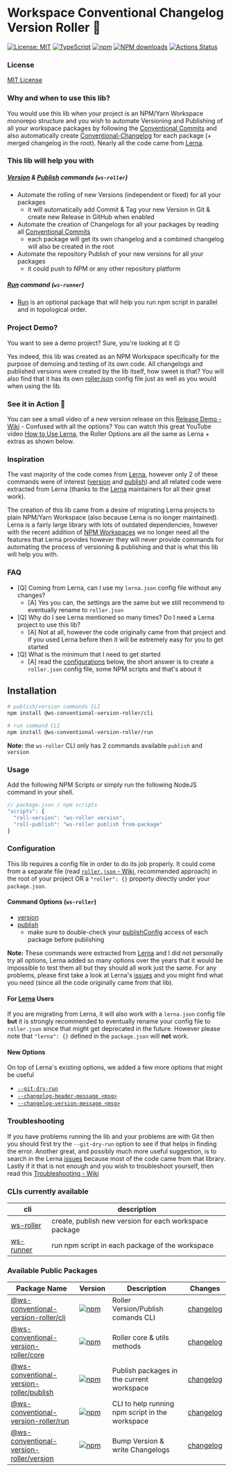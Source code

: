 # Workspace Conventional Changelog Version Roller 🎱

[![License: MIT](https://img.shields.io/badge/License-MIT-yellow.svg)](https://opensource.org/licenses/MIT)
[![TypeScript](https://img.shields.io/badge/%3C%2F%3E-TypeScript-%230074c1.svg)](http://www.typescriptlang.org/)
[![npm](https://img.shields.io/npm/v/@ws-conventional-version-roller/core.svg?color=forest)](https://www.npmjs.com/package/@ws-conventional-version-roller/core)
[![NPM downloads](https://img.shields.io/npm/dy/@ws-conventional-version-roller/core.svg)](https://www.npmjs.com/package/@ws-conventional-version-roller/core)
[![Actions Status](https://github.com/ghiscoding/ws-conventional-version-roller/workflows/CI%20Build/badge.svg)](https://github.com/ghiscoding/ws-conventional-version-roller/actions)

### License
[MIT License](LICENSE)

### Why and when to use this lib?
You would use this lib when your project is an NPM/Yarn Workspace monorepo structure and you wish to automate Versioning and Publishing of all your workspace packages by following the [Conventional Commits](https://www.conventionalcommits.org/) and also automatically create [Conventional-Changelog](https://github.com/conventional-changelog/conventional-changelog) for each package (+ merged changelog in the root). Nearly all the code came from [Lerna](https://github.com/lerna/lerna).

### This lib will help you with
##### [Version](https://github.com/ghiscoding/ws-conventional-version-roller/tree/main/packages/version) & [Publish](https://github.com/ghiscoding/ws-conventional-version-roller/tree/main/packages/publish) commands (`ws-roller`)
- Automate the rolling of new Versions (independent or fixed) for all your packages
  - it will automatically add Commit & Tag your new Version in Git & create new Release in GitHub when enabled
- Automate the creation of Changelogs for all your packages by reading all [Conventional Commits](https://www.conventionalcommits.org/)
  - each package will get its own changelog and a combined changelog will also be created in the root
- Automate the repository Publish of your new versions for all your packages
  - it could push to NPM or any other repository platform
##### [Run](https://github.com/ghiscoding/ws-conventional-version-roller/tree/main/packages/run) command (`ws-runner`)
- [Run](https://github.com/ghiscoding/ws-conventional-version-roller/tree/main/packages/run) is an optional package that will help you run npm script in parallel and in topological order.

### Project Demo?
You want to see a demo project? Sure, you're looking at it 😉

Yes indeed, this lib was created as an NPM Workspace specifically for the purpose of demoing and testing of its own code. All changelogs and published versions were created by the lib itself, how sweet is that? You will also find that it has its own [roller.json](https://github.com/ghiscoding/ws-conventional-version-roller/blob/main/roller.json) config file just as well as you would when using the lib.

### See it in Action 🎦
You can see a small video of a new version release on this [Release Demo - Wiki](https://github.com/ghiscoding/ws-conventional-version-roller/wiki/Release-Demo) - Confused with all the options? You can watch this great YouTube video [How to Use Lerna](https://www.youtube.com/watch?v=p6qoJ4apCjA), the Roller Options are all the same as Lerna + extras as shown below.

### Inspiration
The vast majority of the code comes from [Lerna](https://github.com/lerna/lerna), however only 2 of these commands were of interest ([version](https://github.com/lerna/lerna/tree/main/commands/version#readme) and [publish](https://github.com/lerna/lerna/tree/main/commands/publish#readme)) and all related code were extracted from Lerna (thanks to the [Lerna](https://github.com/lerna/lerna) maintainers for all their great work).

The creation of this lib came from a desire of migrating Lerna projects to plain NPM/Yarn Workspace (also because Lerna is no longer maintained). Lerna is a fairly large library with lots of outdated dependencies, however with the recent addition of [NPM Workspaces](https://docs.npmjs.com/cli/v7/using-npm/workspaces) we no longer need all the features that Lerna provides however they will never provide commands for automating the process of versioning & publishing and that is what this lib will help you with.

### FAQ
- [Q] Coming from Lerna, can I use my `lerna.json` config file without any changes?
   - [A] Yes you can, the settings are the same but we still recommend to eventually rename to `roller.json`
- [Q] Why do I see Lerna mentioned so many times? Do I need a Lerna project to use this lib?
   - [A] Not at all, however the code originally came from that project and if you used Lerna before then it will be extremely easy for you to get started
- [Q] What is the minimum that I need to get started
   - [A] read the [configurations](https://github.com/ghiscoding/ws-conventional-version-roller#configuration) below, the short answer is to create a `roller.json` config file, some NPM scripts and that's about it

## Installation
```bash
# publish/version commands CLI
npm install @ws-conventional-version-roller/cli

# run command CLI
npm install @ws-conventional-version-roller/run
```
**Note:** the `ws-roller` CLI only has 2 commands available `publish` and `version`

### Usage
Add the following NPM Scripts or simply run the following NodeJS command in your shell.
```js
// package.json / npm scripts
"scripts": {
  "roll-version": "ws-roller version",
  "roll-publish": "ws-roller publish from-package"
}
```

### Configuration
This lib requires a config file in order to do its job properly. It could come from a separate file (read [`roller.json` - Wiki](https://github.com/ghiscoding/ws-conventional-version-roller/wiki/Roller.json), recommended approach) in the root of your project OR a `"roller": {}` property directly under your `package.json`.

#### Command Options (`ws-roller`)
- [version](https://github.com/ghiscoding/ws-conventional-version-roller/blob/main/packages/version/README.md)
- [publish](https://github.com/ghiscoding/ws-conventional-version-roller/blob/main/packages/publish/README.md)
   - make sure to double-check your [publishConfig](https://docs.npmjs.com/cli/v6/configuring-npm/package-json#publishconfig) access of each package before publishing

**Note:** These commands were extracted from [Lerna](https://github.com/lerna) and I did not personally try all options, Lerna added so many options over the years that it would be impossible to test them all but they should all work just the same. For any problems, please first take a look at Lerna's [issues](https://github.com/lerna/lerna/issues) and you might find what you need (since all the code originally came from that lib).

#### For [Lerna](https://github.com/lerna/lerna) Users
If you are migrating from Lerna, it will also work with a `lerna.json` config file **but** it is strongly recommended to eventually rename your config file to `roller.json` since that might get deprecated in the future. However please note that `"lerna": {}` defined in the `package.json` will **not** work.

#### New Options
On top of Lerna's existing options, we added a few more options that might be useful
- [`--git-dry-run`](https://github.com/ghiscoding/ws-conventional-version-roller/blob/main/packages/version/README.md#--git-dry-run)
- [`--changelog-header-message <msg>`](https://github.com/ghiscoding/ws-conventional-version-roller/blob/main/packages/version/README.md#--changelog-header-message-msg)
- [`--changelog-version-message <msg>`](https://github.com/ghiscoding/ws-conventional-version-roller/blob/main/packages/version/README.md#--changelog-version-message-msg)

### Troubleshooting
If you have problems running the lib and your problems are with Git then you should first try the `--git-dry-run` option to see if that helps in finding the error. Another great, and possibly much more useful suggestion, is to search in the Lerna [issues](https://github.com/lerna/lerna/issues) because most of the code came from that library. Lastly if it that is not enough and you wish to troubleshoot yourself, then read this [Troubleshooting - Wiki](https://github.com/ghiscoding/ws-conventional-version-roller/wiki/Troubleshooting)

### CLIs currently available
| cli         | description |
|-------------|-------------|
| [ws-roller](https://github.com/ghiscoding/ws-conventional-version-roller/tree/main/packages/cli#installation) | create, publish new version for each workspace package |
| [ws-runner](https://github.com/ghiscoding/ws-conventional-version-roller/tree/main/packages/run#installation) | run npm script in each package of the workspace |

### Available Public Packages

| Package Name | Version | Description | Changes |
| -------------| ------- | ----------- | ------- |
| [@ws-conventional-version-roller/cli](https://github.com/ghiscoding/ws-conventional-version-roller/tree/main/packages/cli) | [![npm](https://img.shields.io/npm/v/@ws-conventional-version-roller/cli.svg?color=forest)](https://www.npmjs.com/package/@ws-conventional-version-roller/cli) | Roller Version/Publish comands CLI | [changelog](https://github.com/ghiscoding/ws-conventional-version-roller/blob/main/packages/cli/CHANGELOG.md) |
| [@ws-conventional-version-roller/core](https://github.com/ghiscoding/ws-conventional-version-roller/tree/main/packages/core) | [![npm](https://img.shields.io/npm/v/@ws-conventional-version-roller/core.svg?color=forest)](https://www.npmjs.com/package/@ws-conventional-version-roller/core) | Roller core & utils methods | [changelog](https://github.com/ghiscoding/ws-conventional-version-roller/blob/main/packages/core/CHANGELOG.md) |
| [@ws-conventional-version-roller/publish](https://github.com/ghiscoding/ws-conventional-version-roller/tree/main/packages/publish) | [![npm](https://img.shields.io/npm/v/@ws-conventional-version-roller/publish.svg?color=forest)](https://www.npmjs.com/package/@ws-conventional-version-roller/publish) | Publish packages in the current workspace | [changelog](https://github.com/ghiscoding/ws-conventional-version-roller/blob/main/packages/publish/CHANGELOG.md) |
| [@ws-conventional-version-roller/run](https://github.com/ghiscoding/ws-conventional-version-roller/tree/main/packages/run) | [![npm](https://img.shields.io/npm/v/@ws-conventional-version-roller/run.svg?color=forest)](https://www.npmjs.com/package/@ws-conventional-version-roller/run) | CLI to help running npm script in the workspace | [changelog](https://github.com/ghiscoding/ws-conventional-version-roller/blob/main/packages/run/CHANGELOG.md) |
| [@ws-conventional-version-roller/version](https://github.com/ghiscoding/ws-conventional-version-roller/tree/main/packages/version) | [![npm](https://img.shields.io/npm/v/@ws-conventional-version-roller/version.svg?color=forest)](https://www.npmjs.com/package/@ws-conventional-version-roller/version) | Bump Version & write Changelogs | [changelog](https://github.com/ghiscoding/ws-conventional-version-roller/blob/main/packages/version/CHANGELOG.md) |
